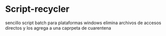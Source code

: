 # Script-recycler
sencillo script batch
para plataformas windows 
elimina archivos de accesos directos y los agrega a una caprpeta de cuarentena
